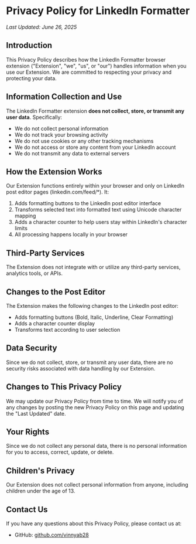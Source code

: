 # Privacy Policy for LinkedIn Formatter

_Last Updated: June 26, 2025_

## Introduction

This Privacy Policy describes how the LinkedIn Formatter browser extension ("Extension", "we", "us", or "our") handles information when you use our Extension. We are committed to respecting your privacy and protecting your data.

## Information Collection and Use

The LinkedIn Formatter extension **does not collect, store, or transmit any user data**. Specifically:

-   We do not collect personal information
-   We do not track your browsing activity
-   We do not use cookies or any other tracking mechanisms
-   We do not access or store any content from your LinkedIn account
-   We do not transmit any data to external servers

## How the Extension Works

Our Extension functions entirely within your browser and only on LinkedIn post editor pages (linkedin.com/feed/\*). It:

1. Adds formatting buttons to the LinkedIn post editor interface
2. Transforms selected text into formatted text using Unicode character mapping
3. Adds a character counter to help users stay within LinkedIn's character limits
4. All processing happens locally in your browser

## Third-Party Services

The Extension does not integrate with or utilize any third-party services, analytics tools, or APIs.

## Changes to the Post Editor

The Extension makes the following changes to the LinkedIn post editor:

-   Adds formatting buttons (Bold, Italic, Underline, Clear Formatting)
-   Adds a character counter display
-   Transforms text according to user selection

## Data Security

Since we do not collect, store, or transmit any user data, there are no security risks associated with data handling by our Extension.

## Changes to This Privacy Policy

We may update our Privacy Policy from time to time. We will notify you of any changes by posting the new Privacy Policy on this page and updating the "Last Updated" date.

## Your Rights

Since we do not collect any personal data, there is no personal information for you to access, correct, update, or delete.

## Children's Privacy

Our Extension does not collect personal information from anyone, including children under the age of 13.

## Contact Us

If you have any questions about this Privacy Policy, please contact us at:

-   GitHub: [github.com/vinnyab28](https://github.com/vinnyab28)

